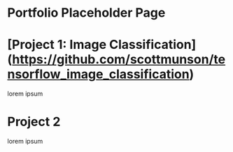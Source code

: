 # Portfolio Placeholder Page

# [Project 1: Image Classification] (https://github.com/scottmunson/tensorflow_image_classification)
lorem ipsum

# Project 2
lorem ipsum

